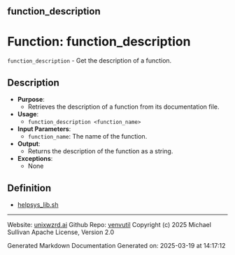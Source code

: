 ## function_description
# Function: function_description
 `function_description` - Get the description of a function.
## Description
- **Purpose**:
  - Retrieves the description of a function from its documentation file.
- **Usage**: 
  - `function_description <function_name>`
- **Input Parameters**: 
  - `function_name`: The name of the function.
- **Output**: 
  - Returns the description of the function as a string.
- **Exceptions**: 
  - None

## Definition 

* [helpsys_lib.sh](../helpsys_lib_sh.md)
---

Website: [unixwzrd.ai](https://unixwzrd.ai)
Github Repo: [venvutil](https://github.com/unixwzrd/venvutil)
Copyright (c) 2025 Michael Sullivan
Apache License, Version 2.0

Generated Markdown Documentation
Generated on: 2025-03-19 at 14:17:12
